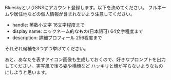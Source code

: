 BlueskyというSNSにアカウント登録します。以下を決めてください。
フルネームや居住地などの個人情報が含まれないよう注意してください。

- handle: 英数小文字 16文字程度まで
- display name: ニックネーム的なもの(日本語可) 64文字程度まで
- description: 詳細プロフィール 256程度まで

それぞれ候補を3つずつ挙げてください。

あと、あなたを表すアイコン画像も生成しておくので、好きなプロンプトを出力してください。実写風で後ろ姿や横顔など ハッキリと顔が写らないようなものにしようと思います。
